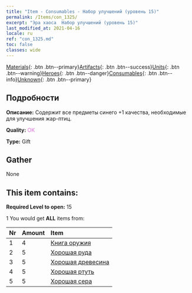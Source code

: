 ```yaml
---
title: "Item - Consumables - Набор улучшений (уровень 15)"
permalink: /Items/con_1325/
excerpt: "Эра хаоса  Набор улучшений (уровень 15)"
last_modified_at: 2021-04-16
locale: ru
ref: "con_1325.md"
toc: false
classes: wide
---
```

 [Materials](/ru/Items/){: .btn .btn--primary}[Artifacts](/ru/Items/Artifacts/){: .btn .btn--success}[Units](/ru/Items/Units/){: .btn .btn--warning}[Heroes](/ru/Items/Heroes/){: .btn .btn--danger}[Consumables](/ru/Items/Consumables/){: .btn .btn--info}[Unknown](/ru/Items/Unknown/){: .btn .btn--primary}

## Подробности
 **Описание:** Содержит все предметы синего +1 качества, необходимые для улучшения жар-птиц.

 **Quality:** <span style="color: #DA70D6">OK</span>

 **Type:** Gift

## Gather

  None

## This item contains:

 **Required Level to open:** 15

 1 You would get **ALL** items  from:

  | Nr | Amount |     Item    |
  |:---|:-------|:------------|
  | 1 | 4 | [Книга оружия](/ru/Items/mat_18/) |  | 
  | 2 | 5 | [Хорошая руда](/ru/Items/mat_12/) |  | 
  | 3 | 5 | [Хорошая древесина](/ru/Items/mat_13/) |  | 
  | 4 | 5 | [Хорошая ртуть](/ru/Items/mat_14/) |  | 
  | 5 | 5 | [Хорошая сера](/ru/Items/mat_15/) |  | 
